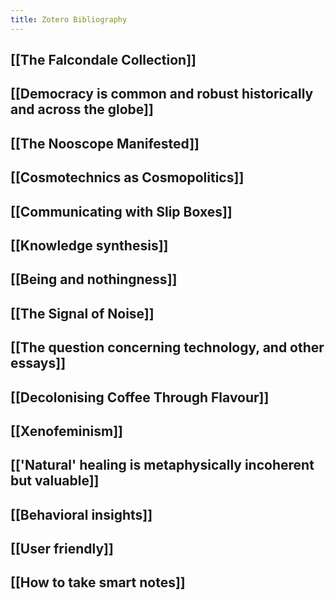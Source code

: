 ```yaml
---
title: Zotero Bibliography
---
```


## [[The Falcondale Collection]]

## [[Democracy is common and robust historically and across the globe]]

## [[The Nooscope Manifested]]

## [[Cosmotechnics as Cosmopolitics]]

## [[Communicating with Slip Boxes]]

## [[Knowledge synthesis]]

## [[Being and nothingness]]

## [[The Signal of Noise]]

## [[The question concerning technology, and other essays]]

## [[Decolonising Coffee Through Flavour]]

## [[Xenofeminism]]

## [['Natural' healing is metaphysically incoherent but valuable]]

## [[Behavioral insights]]

## [[User friendly]]

## [[How to take smart notes]]


